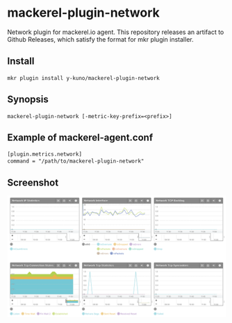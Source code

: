 # mackerel-plugin-network

Network plugin for mackerel.io agent. This repository releases an artifact to Github Releases, which satisfy the format for mkr plugin installer.

## Install

```shell
mkr plugin install y-kuno/mackerel-plugin-network 
```

## Synopsis

```shell
mackerel-plugin-network [-metric-key-prefix=<prefix>]
```

## Example of mackerel-agent.conf

```
[plugin.metrics.network]
command = "/path/to/mackerel-plugin-network"
```

## Screenshot
![Screenshot](./docs/images/mackerel-plugin-network.png)